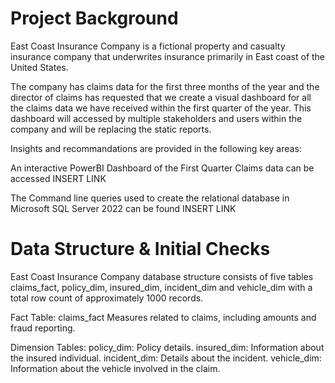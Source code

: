 # Project Background

East Coast Insurance Company is a fictional property and casualty insurance company that underwrites insurance primarily in East coast of the United States.

The company has claims data for the first three months of the year and the director of claims has requested that we create a visual dashboard for all the claims data we have received within the first quarter of the year. This dashboard will accessed by multiple stakeholders and users within the company and will be replacing the static reports.

Insights and recommandations are provided in the following key areas:



An interactive PowerBI Dashboard of the First Quarter Claims data can be accessed INSERT LINK

The Command line queries used to create the relational database in Microsoft SQL Server 2022 can be found INSERT LINK


# Data Structure & Initial Checks

East Coast Insurance Company database structure consists of five tables claims_fact, policy_dim, insured_dim, incident_dim and vehicle_dim with a total row count of approximately 1000 records.

  Fact Table: claims_fact
    Measures related to claims, including amounts and fraud reporting.
  
  Dimension Tables:
    policy_dim: Policy details.
    insured_dim: Information about the insured individual.
    incident_dim: Details about the incident.
    vehicle_dim: Information about the vehicle involved in the claim.
